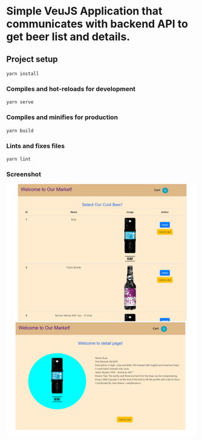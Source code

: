 # Simple VeuJS Application that communicates with backend API to get beer list and details.

## Project setup
```
yarn install
```

### Compiles and hot-reloads for development
```
yarn serve
```

### Compiles and minifies for production
```
yarn build
```

### Lints and fixes files
```
yarn lint
```

### Screenshot
![Image1](Screenshot_1.png)
![Image2](Screenshot_2.png)
